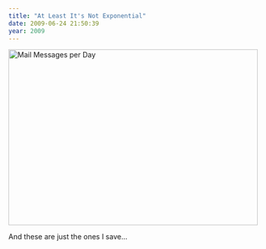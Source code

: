 ```yaml
---
title: "At Least It's Not Exponential"
date: 2009-06-24 21:50:39
year: 2009
---
```

<img src="{{'/files/2009/06/mail.png' | relative_url}}" alt="Mail Messages per Day" width="493" height="348" />

And these are just the ones I save...

